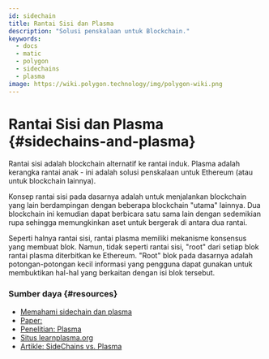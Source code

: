 ```yaml
---
id: sidechain
title: Rantai Sisi dan Plasma
description: "Solusi penskalaan untuk Blockchain."
keywords:
  - docs
  - matic
  - polygon
  - sidechains
  - plasma
image: https://wiki.polygon.technology/img/polygon-wiki.png
---
```


# Rantai Sisi dan Plasma {#sidechains-and-plasma}

Rantai sisi adalah blockchain alternatif ke rantai induk. Plasma adalah kerangka rantai anak - ini adalah solusi penskalaan untuk Ethereum (atau untuk blockchain lainnya).

Konsep rantai sisi pada dasarnya adalah untuk menjalankan blockchain yang lain berdampingan dengan beberapa blockchain "utama" lainnya. Dua blockchain ini kemudian dapat berbicara satu sama lain dengan sedemikian rupa sehingga memungkinkan aset untuk bergerak di antara dua rantai.

Seperti halnya rantai sisi, rantai plasma memiliki mekanisme konsensus yang membuat blok. Namun, tidak seperti rantai sisi, "root" dari setiap blok rantai plasma diterbitkan ke Ethereum. "Root" blok pada dasarnya adalah potongan-potongan kecil informasi yang pengguna dapat gunakan untuk membuktikan hal-hal yang berkaitan dengan isi blok tersebut.

### Sumber daya {#resources}

- [Memahami sidechain dan plasma](https://docs.plasma.group/en/latest/src/plasma/sidechains.html)
- [Paper:](https://blockstream.com/sidechains.pdf)
- [Penelitian: Plasma](http://plasma.io/)
- [Situs learnplasma.org](https://www.learnplasma.org/en/learn/)
- [Artikle: SideChains vs. Plasma](https://medium.com/swlh/a-comparative-analysis-of-sidechains-plasma-and-sharding-8152f6b51a31)